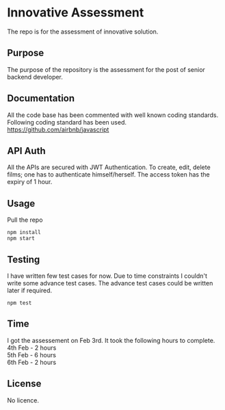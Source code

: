# Innovative Assessment
The repo is for the assessment of innovative solution.

## Purpose
The purpose of the repository is the assessment for the post of senior backend developer.

## Documentation
All the code base has been commented with well known coding standards. Following coding standard has been used.
https://github.com/airbnb/javascript

## API Auth
All the APIs are secured with JWT Authentication. To create, edit, delete films; one has to authenticate himself/herself. The access token has the expiry of 1 hour.

## Usage
Pull the repo
```
npm install
npm start
```

## Testing
I have written few test cases for now. Due to time constraints I couldn't write some advance test cases. The advance test cases could be written later if required.
```
npm test
```

## Time
I got the assessement on Feb 3rd. It took the following hours to complete.    
4th Feb - 2 hours     
5th Feb - 6 hours     
6th Feb - 2 hours     

## License
No licence.
